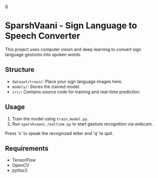 g
# SparshVaani - Sign Language to Speech Converter

This project uses computer vision and deep learning to convert sign language gestures into spoken words.

## Structure
- `dataset/train/`: Place your sign language images here.
- `models/`: Stores the trained model.
- `src/`: Contains source code for training and real-time prediction.

## Usage
1. Train the model using `train_model.py`.
2. Run `sparshvaani_realtime.py` to start gesture recognition via webcam.

Press 's' to speak the recognized letter and 'q' to quit.

## Requirements
- TensorFlow
- OpenCV
- pyttsx3
